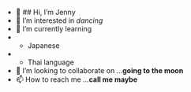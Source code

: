 - 👋 ## Hi, I’m Jenny
- 👀 I’m interested in *dancing*
- 🌱 I’m currently learning 
- * Japanese
- * Thai language
- 💞️ I’m looking to collaborate on ...**going to the moon**
- 📫 How to reach me ...**call me maybe**

<!---
Jenny1108/Jenny1108 is a ✨ special ✨ repository because its `README.md` (this file) appears on your GitHub profile.
You can click the Preview link to take a look at your changes.
--->
